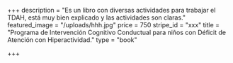 +++
description = "Es un libro con diversas actividades para trabajar el TDAH, está muy bien explicado y las actividades son claras."
featured_image = "/uploads/hhh.jpg"
price = 750
stripe_id = "xxx"
title = "Programa de Intervención Cognitivo Conductual para niños con Déficit de Atención con Hiperactividad."
type = "book"

+++
